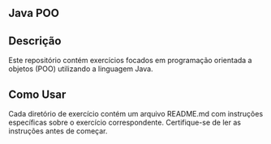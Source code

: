 ## Java POO

## Descrição
Este repositório contém exercícios focados em programação orientada a objetos (POO) utilizando a linguagem Java.

## Como Usar
Cada diretório de exercício contém um arquivo README.md com instruções específicas sobre o exercício correspondente. Certifique-se de ler as instruções antes de começar.
